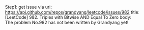 Step1: get issue via url: https://api.github.com/repos/grandyang/leetcode/issues/982 
 title:[LeetCode] 982. Triples with Bitwise AND Equal To Zero 
 body:  
 The problem No.982 has not been written by Grandyang yet!
